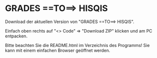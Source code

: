 # GRADES ==TO==> HISQIS

Download der aktuellen Version von "GRADES ==TO==> HISQIS".

Einfach oben rechts auf "<> Code" => "Download ZIP" klicken und am PC entpacken.

Bitte beachten Sie die README.html im Verzeichnis des Programms! Sie kann mit einem einfachen Browser geöffnet werden.
